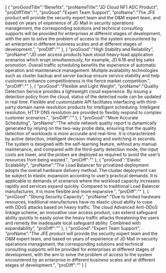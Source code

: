 [
	{
		"proGoodTitle":"Benefits",
		"proNameTitle":"JD Cloud NF1 ADC Product",
		"proDiffTitle":"",
		"proGood":"Expert Team Support",
		"proName":"The JFE product will provide the security expert team and the O&M expert team, and based on years of experience of JD Mall in security operations management, the corresponding solutions and technical consulting supports will be provided for enterprises at different stages of development, with the aim to solve the problem of access to the system encountered by an enterprise in different business scales and at different stages of development.",
		"proDiff":""
	},
	{
		"proGood":"High Stability and Reliability",
		"proName":"JD user access products have stood heavy-load application scenarios which erupt simultaneously, for example, JD 6.18 and big sales promotion. Overall traffic scheduling benefits the experience of automatic operation and maintenance management. Multiple availability technologies such as cluster backup and server backup ensure service stability and help customers enhance competitiveness in the fierce market competition.",
		"proDiff":""
	},
	{
		"proGood":"Flexible and Light Weight",
		"proName":"Quality Detection Service provides a lightweight cloud experience. By issuing a detection policy from the cloud, status of the detected node can be updated in real time. Flexible and customizable API facilitates interfacing with third-party domain name resolution products for intelligent scheduling. Intelligent resolution, HTTP DNS resolution are provided to flexibly respond to complex customer scenarios.",
		"proDiff":""
	},
	{
		"proGood":"More Accurate Scheduling",
		"proName":"The whole network quality report is dynamically generated by relying on the two-way probe data, ensuring that the quality detection of workloads is more accurate and real-time. It is characterized by active detection, intelligent decision-making and switching in seconds. The system is designed with the self-learning feature, without any manual maintenance, and compared with the third-party detection mode, the input costs are lower, and the probes are deployed as required to avoid the user’s resources from being wasted.",
		"proDiff":""
	},
	{
		"proGood":"Elastic Scalability",
		"proName":"The Load Balancer for privatized deployment adopts the overall hardware delivery method. The cluster deployment can be subject to elastic expansion according to user’s practical demands. It is applicable to demands of scenarios where the workload capacity increases rapidly and services expand quickly. Compared to traditional Load Balancer manufactures, it is more flexible and more expansive.",
		"proDiff":""
	},
	{
		"proGood":"Strong Security Capacity",
		"proName":"Due to limited hardware resources, traditional manufactures have no elastic cloud ability to cope with DDoS attacks based on heavy traffic. The cloud Advanced Anti-DDoS linkage scheme, an innovative user access product, can extend safeguard ability quickly to easily solve the heavy traffic attacks threatening the users and remedy the inadequate local safeguard ability. Combined with expandability",
		"proDiff":""
	},
	{
		"proGood":"Expert Team Support",
		"proName":"The JFE product will provide the security expert team and the O&M expert team, and based on years of experience of JD Mall in security operations management, the corresponding solutions and technical consulting supports will be provided for enterprises at different stages of development, with the aim to solve the problem of access to the system encountered by an enterprise in different business scales and at different stages of development.",
		"proDiff":""
	}
]